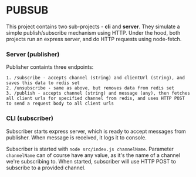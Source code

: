 # PUBSUB
This project contains two sub-projects - **cli** and **server**. They simulate a simple publish/subscribe mechanism using HTTP. Under the hood, both projects run an express server, and do HTTP requests using node-fetch.

### Server (publisher)
Publisher containts three endpoints:
```
1. /subscribe - accepts channel (string) and clientUrl (string), and saves this data to redis set
2. /unsubscribe - same as above, but removes data from redis set
3. /publish - accepts channel (string) and message (any), then fetches all client urls for specified channel from redis, and uses HTTP POST to send a request body to all client urls
```

### CLI (subscriber)

Subscriber starts express server, which is ready to accept messages from publisher. When message is received, it logs it to console. 

Subscriber is started with ```node src/index.js channelName```. Parameter ```channelName``` can of course have any value, as it's the name of a channel we're subscribing to. When started, subscriber will use HTTP POST to subscribe to a provided channel.
